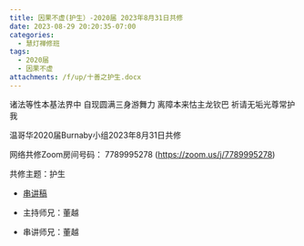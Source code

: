 ```yaml
---
title: 因果不虚(护生）-2020届 2023年8月31日共修
date: 2023-08-29 20:20:35-07:00
categories:
  - 慧灯禅修班
tags:
  - 2020届
  - 因果不虚
attachments: /f/up/十善之护生.docx
---
```

诸法等性本基法界中 自现圆满三身游舞力
离障本来怙主龙钦巴 祈请无垢光尊常护我

温哥华2020届Burnaby小组2023年8月31日共修

网络共修Zoom房间号码： 7789995278 (<https://zoom.us/j/7789995278>)

共修主题：护生
* [串讲稿](/f/up/十善之护生.docx)

* 主持师兄：董越
* 串讲师兄：董越